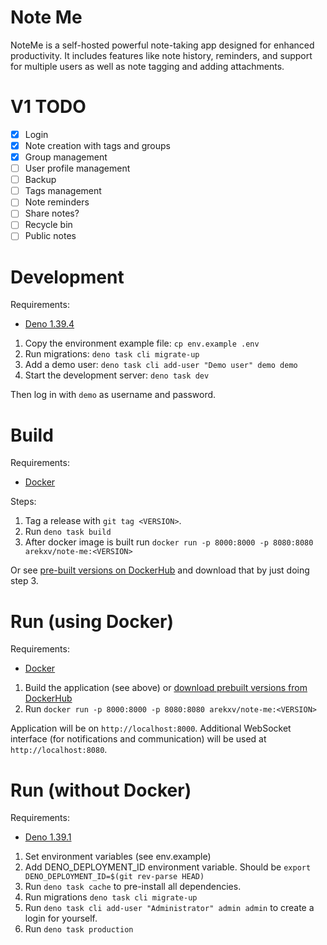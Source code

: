 # Note Me

NoteMe is a self-hosted powerful note-taking app designed for enhanced
productivity. It includes features like note history, reminders, and support for
multiple users as well as note tagging and adding attachments.

# V1 TODO

- [x] Login
- [x] Note creation with tags and groups
- [x] Group management
- [ ] User profile management
- [ ] Backup
- [ ] Tags management
- [ ] Note reminders
- [ ] Share notes?
- [ ] Recycle bin
- [ ] Public notes

# Development

Requirements:

- [Deno 1.39.4](https://docs.deno.com/runtime/manual/getting_started/installation)

1. Copy the environment example file: `cp env.example .env`
2. Run migrations: `deno task cli migrate-up`
3. Add a demo user: `deno task cli add-user "Demo user" demo demo`
4. Start the development server: `deno task dev`

Then log in with `demo` as username and password.

# Build

Requirements:

- [Docker](https://docs.docker.com/engine/install/)

Steps:

1. Tag a release with `git tag <VERSION>`.
2. Run `deno task build`
3. After docker image is built run
   `docker run -p 8000:8000 -p 8080:8080 arekxv/note-me:<VERSION>`

Or see
[pre-built versions on DockerHub](https://hub.docker.com/repository/docker/arekxv/note-me/general)
and download that by just doing step 3.

# Run (using Docker)

Requirements:

- [Docker](https://docs.docker.com/engine/install/)

1. Build the application (see above) or
   [download prebuilt versions from DockerHub](https://hub.docker.com/repository/docker/arekxv/note-me/general)
2. Run `docker run -p 8000:8000 -p 8080:8080 arekxv/note-me:<VERSION>`

Application will be on `http://localhost:8000`. Additional WebSocket interface
(for notifications and communication) will be used at `http://localhost:8080`.

# Run (without Docker)

Requirements:

- [Deno 1.39.1](https://docs.deno.com/runtime/manual/getting_started/installation)

1. Set environment variables (see env.example)
2. Add DENO_DEPLOYMENT_ID environment variable. Should be
   `export DENO_DEPLOYMENT_ID=$(git rev-parse HEAD)`
3. Run `deno task cache` to pre-install all dependencies.
4. Run migrations `deno task cli migrate-up`
5. Run `deno task cli add-user "Administrator" admin admin` to create a login
   for yourself.
6. Run `deno task production`
